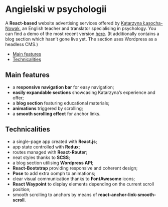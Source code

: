 # Angielski w psychologii

A **React-based** website advertising services offered by [Katarzyna Łasocha-Nowak](https://angielskiwpsychologii.pl/), an English teacher and translator specialising in psychology. You can find a demo of the most recent version [here](https://angielskiwpsychologii-demo.netlify.app/). (It additionally contains a blog section which hasn’t gone live yet. The section uses Wordpress as a headless CMS.)

* [Main features](#main-features)
* [Technicalities](#technicalities)

## Main features

* a **responsive navigation bar** for easy navigation;
* **easily expandable sections** showcasing Katarzyna’s experience and offer;
* a **blog section** featuring educational materials;
* **animations** triggered by scrolling;
* a **smooth scrolling effect** for anchor links.

## Technicalities

* a single-page app created with **React.js**;
* app state controlled with **Redux**;
* routes managed with **React-Router**;
* neat styles thanks to **SCSS**;
* a blog section utilising **Wordpress API**;
* **React-Bootstrap** providing responsive and coherent design;
* **Pose** to add extra oomph to animations;
* clear visual communication thanks to **FontAwesome** icons;
* **React Waypoint** to display elements depending on the current scroll position;
* smooth scrolling to anchors by means of **react-anchor-link-smooth-scroll**.
